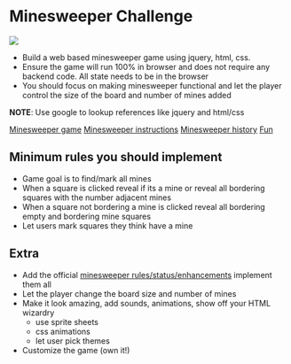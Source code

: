 # Minesweeper Challenge

![](./img/mine-example.png)

- Build a web based minesweeper game using jquery, html, css.
- Ensure the game will run 100% in browser and does not require any backend code. All state needs to be in the browser
- You should focus on making minesweeper functional and let the player control the size of the board and number of mines added

<strong>NOTE</strong>: Use google to lookup references like jquery and html/css

[Minesweeper game](http://minesweeperonline.com/)
[Minesweeper instructions](http://www.freeminesweeper.org/help/minehelpinstructions.html)
[Minesweeper history](https://en.wikipedia.org/wiki/Minesweeper_(video_game))
[Fun](http://egraether.com/mine3d/)

## Minimum rules you should implement
- Game goal is to find/mark all mines
- When a square is clicked reveal if its a mine or reveal all bordering squares with the number adjacent mines
- When a square not bordering a mine is clicked reveal all bordering empty and bordering mine squares
- Let users mark squares they think have a mine

## Extra

- Add the official [minesweeper rules/status/enhancements](http://www.freeminesweeper.org/help/minehelpinstructions.html) implement them all
- Let the player change the board size and number of mines
- Make it look amazing, add sounds, animations, show off your HTML wizardry
	- use sprite sheets
	- css animations
	- let user pick themes
- Customize the game (own it!)
